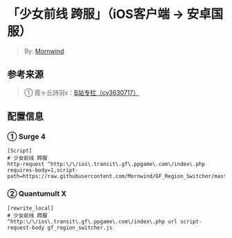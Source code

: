 # 「少女前线 跨服」（iOS客户端 → 安卓国服）
 > By: [Mornwind](https://github.com/Mornwind/GF_Region_Switcher) 

## 参考来源
 > ① 霞ヶ丘詩羽x：[B站专栏（cv3630717）](https://www.bilibili.com/read/cv3630717)

## 配置信息
### ① Surge 4
```
[Script]
# 少女前线 跨服
http-request ^http:\/\/ios\.transit\.gf\.ppgame\.com\/index\.php requires-body=1,script-path=https://raw.githubusercontent.com/Mornwind/GF_Region_Switcher/master/gf_region_switcher.js
```

### ② Quantumult X
```
[rewrite_local]
# 少女前线 跨服
^http:\/\/ios\.transit\.gf\.ppgame\.com\/index\.php url script-request-body gf_region_switcher.js
```